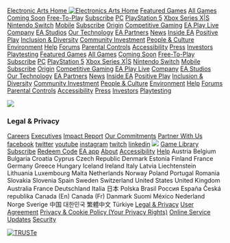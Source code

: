 [Electronic Arts Home ![Electronics Arts Home](https://media.contentapi.ea.com/content/dam/eacom/careers/2021-refresh/common/ea-spectrum-blue-wordmark-nav-logo.svg)](https://www.ea.com/ "Electronic Arts Home")  [Featured Games](https://www.ea.com/games) [All Games](https://www.ea.com/games/library) [Coming Soon](https://www.ea.com/games/coming-soon) [Free-To-Play](https://www.ea.com/games/library/freetoplay) [Subscribe](https://www.ea.com/subscribe) [PC](https://www.ea.com/games/library/pc-download) [PlayStation 5](https://www.ea.com/games/library/ps5) [Xbox Series X|S](https://www.ea.com/games/library/xbox-series-x) [Nintendo Switch](https://www.ea.com/games/library/nintendo-switch) [Mobile](https://www.ea.com/games/library/mobile) [Subscribe](https://www.ea.com/subscribe) [Origin](https://www.origin.com/) [Competitive Gaming](https://www.ea.com/compete) [EA Play Live](https://www.ea.com/ea-play-live) [Company](https://www.ea.com/about) [EA Studios](https://www.ea.com/studios) [Our Technology](https://www.ea.com/technology) [EA Partners](https://www.ea.com/ea-partners) [News](https://www.ea.com/news) [Inside EA](https://ea.com/inside-ea) [Positive Play](https://www.ea.com/commitments/positive-play) [Inclusion & Diversity](https://www.ea.com/commitments/inclusion-and-diversity) [Community Investment](https://www.ea.com/commitments/community-investment) [People & Culture](https://www.ea.com/commitments/people-and-culture) [Environment](https://www.ea.com/commitments/environment) [Help](https://help.ea.com/) [Forums](https://www.ea.com/forums) [Parental Controls](https://www.ea.com/commitments/positive-play/parental-controls) [Accessibility](https://ea.com/able) [Press](https://www.eapressportal.com/) [Investors](https://ir.ea.com/) [Playtesting](https://www.ea.com/playtesting) [Featured Games](https://www.ea.com/games) [All Games](https://www.ea.com/games/library) [Coming Soon](https://www.ea.com/games/coming-soon) [Free-To-Play](https://www.ea.com/games/library/freetoplay) [Subscribe](https://www.ea.com/subscribe) [PC](https://www.ea.com/games/library/pc-download) [PlayStation 5](https://www.ea.com/games/library/ps5) [Xbox Series X|S](https://www.ea.com/games/library/xbox-series-x) [Nintendo Switch](https://www.ea.com/games/library/nintendo-switch) [Mobile](https://www.ea.com/games/library/mobile) [Subscribe](https://www.ea.com/subscribe) [Origin](https://www.origin.com/) [Competitive Gaming](https://www.ea.com/compete) [EA Play Live](https://www.ea.com/ea-play-live) [Company](https://www.ea.com/about) [EA Studios](https://www.ea.com/studios) [Our Technology](https://www.ea.com/technology) [EA Partners](https://www.ea.com/ea-partners) [News](https://www.ea.com/news) [Inside EA](https://ea.com/inside-ea) [Positive Play](https://www.ea.com/commitments/positive-play) [Inclusion & Diversity](https://www.ea.com/commitments/inclusion-and-diversity) [Community Investment](https://www.ea.com/commitments/community-investment) [People & Culture](https://www.ea.com/commitments/people-and-culture) [Environment](https://www.ea.com/commitments/environment) [Help](https://help.ea.com/) [Forums](https://www.ea.com/forums) [Parental Controls](https://www.ea.com/commitments/positive-play/parental-controls) [Accessibility](https://ea.com/able) [Press](https://www.eapressportal.com/) [Investors](https://ir.ea.com/) [Playtesting](https://www.ea.com/playtesting)

![](https://media.contentapi.ea.com/content/dam/eacom/careers/2021-refresh/common/ea-careers-location-section-bkg-xl.jpg.adapt.320w.jpg)

### Legal & Privacy

[Careers](https://www.ea.com/careers "Careers") [Executives](https://www.ea.com/executives "Executives") [Impact Report](https://www.ea.com/news/2023-impact-report "Impact Report") [Our Commitments](https://www.ea.com/commitments "Our Commitments") [Partner With Us](https://www.ea.com/brand-partnerships "Partner With Us") [facebook](https://www.facebook.com/EA/ "Facebook") [twitter](https://www.twitter.com/ea "Twitter") [youtube](https://www.youtube.com/EA "YouTube") [instagram](https://www.instagram.com/ea "Instagram") [twitch](https://www.twitch.tv/ea "Twitch") [linkedin](https://www.linkedin.com/company/electronic-arts/ "LinkedIn")  ![](https://media.contentapi.ea.com/content/dam/eacom/common/medallion-violet.png) [Game Library](https://www.ea.com/games/library "Game Library") [Subscribe](https://www.ea.com/subscribe "Subscribe") [Redeem Code](https://www.ea.com/redeem "Redeem Code") [EA app](https://www.ea.com/ea-app "EA app") [About](https://www.ea.com/about "About") [Accessibility](https://www.ea.com/able "Accessibility") [Help](https://help.ea.com/ "Help") Austria Belgium Bulgaria Croatia Cyprus Czech Republic Denmark Estonia Finland France Germany Greece Hungary Iceland Ireland Italy Latvia Liechtenstein Lithuania Luxembourg Malta Netherlands Norway Poland Portugal Romania Slovakia Slovenia Spain Sweden Switzerland United States United Kingdom Australia France Deutschland Italia 日本 Polska Brasil Россия España Česká republika Canada (En) Canada (Fr) Danmark Suomi México Nederland Norge Sverige 中国 대한민국 繁體中文 Türkiye [Legal & Privacy](http://www.ea.com/legal "Legal & Privacy") [User Agreement](https://www.ea.com/terms-of-service "NEW User Agreement") [Privacy & Cookie Policy (Your Privacy Rights)](https://www.ea.com/legal/privacy-and-cookie-policy "Privacy & Cookie Policy (Your Privacy Rights)") [Online Service Updates](https://www.ea.com/service-updates "Online Service Updates") [Security](https://www.ea.com/security "Security")

[![TRUSTe](//privacy-policy.truste.com/privacy-seal/seal?rid=f1a11c5d-0232-4077-8498-2e69a38c1335)](https://privacy.truste.com/privacy-seal/validation?rid=f1a11c5d-0232-4077-8498-2e69a38c1335)
